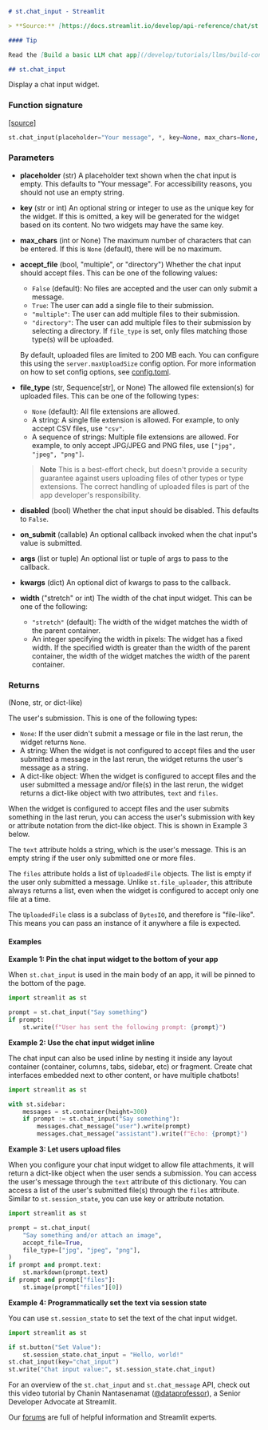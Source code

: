 ```markdown
# st.chat_input - Streamlit

> **Source:** [https://docs.streamlit.io/develop/api-reference/chat/st.chat_input](https://docs.streamlit.io/develop/api-reference/chat/st.chat_input)

#### Tip

Read the [Build a basic LLM chat app](/develop/tutorials/llms/build-conversational-apps) tutorial to learn how to use `st.chat_message` and `st.chat_input` to build chat-based apps.

## st.chat_input
```


Display a chat input widget.

### Function signature
[[source]](https://github.com/streamlit/streamlit/blob/1.50.0/lib/streamlit/elements/widgets/chat.py#L403 "View st.chat_input source code on GitHub")

```python
st.chat_input(placeholder="Your message", *, key=None, max_chars=None, accept_file=False, file_type=None, disabled=False, on_submit=None, args=None, kwargs=None, width="stretch")
```

### Parameters

*   **placeholder** (str)
    A placeholder text shown when the chat input is empty. This defaults to "Your message". For accessibility reasons, you should not use an empty string.
*   **key** (str or int)
    An optional string or integer to use as the unique key for the widget. If this is omitted, a key will be generated for the widget based on its content. No two widgets may have the same key.
*   **max_chars** (int or None)
    The maximum number of characters that can be entered. If this is `None` (default), there will be no maximum.
*   **accept_file** (bool, "multiple", or "directory")
    Whether the chat input should accept files. This can be one of the following values:
    *   `False` (default): No files are accepted and the user can only submit a message.
    *   `True`: The user can add a single file to their submission.
    *   `"multiple"`: The user can add multiple files to their submission.
    *   `"directory"`: The user can add multiple files to their submission by selecting a directory. If `file_type` is set, only files matching those type(s) will be uploaded.

    By default, uploaded files are limited to 200 MB each. You can configure this using the `server.maxUploadSize` config option. For more information on how to set config options, see [config.toml](https://docs.streamlit.io/develop/api-reference/configuration/config.toml).
*   **file_type** (str, Sequence\[str], or None)
    The allowed file extension(s) for uploaded files. This can be one of the following types:
    *   `None` (default): All file extensions are allowed.
    *   A string: A single file extension is allowed. For example, to only accept CSV files, use `"csv"`.
    *   A sequence of strings: Multiple file extensions are allowed. For example, to only accept JPG/JPEG and PNG files, use `["jpg", "jpeg", "png"]`.

    > **Note**
    > This is a best-effort check, but doesn't provide a security guarantee against users uploading files of other types or type extensions. The correct handling of uploaded files is part of the app developer's responsibility.
*   **disabled** (bool)
    Whether the chat input should be disabled. This defaults to `False`.
*   **on_submit** (callable)
    An optional callback invoked when the chat input's value is submitted.
*   **args** (list or tuple)
    An optional list or tuple of args to pass to the callback.
*   **kwargs** (dict)
    An optional dict of kwargs to pass to the callback.
*   **width** ("stretch" or int)
    The width of the chat input widget. This can be one of the following:
    *   `"stretch"` (default): The width of the widget matches the width of the parent container.
    *   An integer specifying the width in pixels: The widget has a fixed width. If the specified width is greater than the width of the parent container, the width of the widget matches the width of the parent container.

### Returns

(None, str, or dict-like)

The user's submission. This is one of the following types:

*   `None`: If the user didn't submit a message or file in the last rerun, the widget returns `None`.
*   A string: When the widget is not configured to accept files and the user submitted a message in the last rerun, the widget returns the user's message as a string.
*   A dict-like object: When the widget is configured to accept files and the user submitted a message and/or file(s) in the last rerun, the widget returns a dict-like object with two attributes, `text` and `files`.

When the widget is configured to accept files and the user submits something in the last rerun, you can access the user's submission with key or attribute notation from the dict-like object. This is shown in Example 3 below.

The `text` attribute holds a string, which is the user's message. This is an empty string if the user only submitted one or more files.

The `files` attribute holds a list of `UploadedFile` objects. The list is empty if the user only submitted a message. Unlike `st.file_uploader`, this attribute always returns a list, even when the widget is configured to accept only one file at a time.

The `UploadedFile` class is a subclass of `BytesIO`, and therefore is "file-like". This means you can pass an instance of it anywhere a file is expected.

#### Examples

**Example 1: Pin the chat input widget to the bottom of your app**

When `st.chat_input` is used in the main body of an app, it will be pinned to the bottom of the page.

```python
import streamlit as st

prompt = st.chat_input("Say something")
if prompt:
    st.write(f"User has sent the following prompt: {prompt}")
```

**Example 2: Use the chat input widget inline**

The chat input can also be used inline by nesting it inside any layout container (container, columns, tabs, sidebar, etc) or fragment. Create chat interfaces embedded next to other content, or have multiple chatbots!

```python
import streamlit as st

with st.sidebar:
    messages = st.container(height=300)
    if prompt := st.chat_input("Say something"):
        messages.chat_message("user").write(prompt)
        messages.chat_message("assistant").write(f"Echo: {prompt}")
```

**Example 3: Let users upload files**

When you configure your chat input widget to allow file attachments, it will return a dict-like object when the user sends a submission. You can access the user's message through the `text` attribute of this dictionary. You can access a list of the user's submitted file(s) through the `files` attribute. Similar to `st.session_state`, you can use key or attribute notation.

```python
import streamlit as st

prompt = st.chat_input(
    "Say something and/or attach an image",
    accept_file=True,
    file_type=["jpg", "jpeg", "png"],
)
if prompt and prompt.text:
    st.markdown(prompt.text)
if prompt and prompt["files"]:
    st.image(prompt["files"][0])
```

**Example 4: Programmatically set the text via session state**

You can use `st.session_state` to set the text of the chat input widget.

```python
import streamlit as st

if st.button("Set Value"):
    st.session_state.chat_input = "Hello, world!"
st.chat_input(key="chat_input")
st.write("Chat input value:", st.session_state.chat_input)
```

For an overview of the `st.chat_input` and `st.chat_message` API, check out this video tutorial by Chanin Nantasenamat ([@dataprofessor](https://www.youtube.com/dataprofessor)), a Senior Developer Advocate at Streamlit.

Our [forums](https://discuss.streamlit.io) are full of helpful information and Streamlit experts.
